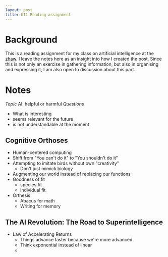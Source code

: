 ```yaml
---
layout: post
title: KI1 Reading assignment
---
```


# Background
This is a reading assignment for my class on artificial intelligence at
the [zhaw](https://www.zhaw.ch). I leave the notes here as an insight into how I created the post.
Since this is not only an exercise in gathering information, but also in
organising and expressing it, I am also open to discussion about this part.

# Notes 
*Topic*
AI: helpful or harmful
*Questions*
* What is interesting
* seems relevant for the future
* is not understandable at the moment

## Cognitive Orthoses
* Human-centered computing
* Shift from "You can't do it" to "You shouldn't do it"
* Attempting to imitate birds without own "creativity"
    * Don't just mimick biology
* Augmenting our world instead of replacing our functions
* Goodness of fit
    * species fit
    * individual fit
* Orthesis
    * Abacus for math
    * Writing for memory

## The AI Revolution: The Road to Superintelligence
* Law of Accelerating Returns
    * Things advance faster because we're more advanced.
    * Think exponential instead of linear
    * 
